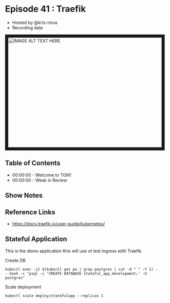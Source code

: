 # Episode 41 : Traefik

- Hosted by @kris-nova
- Recording date

<!--- Thumbnailed embed of the video, n8Xo_ghCIOSY is the video id from the youtube url
Note the 0.jpg for the thumbnail --->

<a href="http://www.youtube.com/watch?feature=player_embedded&v=NObVcDG3ADM
" target="_blank"><img src="http://img.youtube.com/vi/NObVcDG3ADM/0.jpg"
alt="IMAGE ALT TEXT HERE" width="640" height="360" border="10" /></a>

## Table of Contents

- 00:00:00 - Welcome to TGIK!
- 00:00:00 - Week in Review

## Show Notes


## Reference Links

 - https://docs.traefik.io/user-guide/kubernetes/


## Stateful Application

This is the demo application Kris will use ot test ingress with Traefik.

Create DB

```
kubectl exec -it $(kubectl get po | grep postgres | cut -d " " -f 1) -- bash -c "psql -c 'CREATE DATABASE stateful_app_development;' -U postgres"
```

Scale deployment
```
kubectl scale deploy/statefulapp --replicas 1
```
